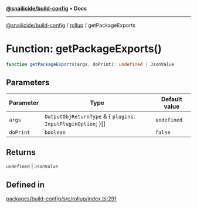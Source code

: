 [**@snailicide/build-config**](../../README.md) • **Docs**

---

[@snailicide/build-config](../../README.md) / [rollup](../README.md) / getPackageExports

# Function: getPackageExports()

```ts
function getPackageExports(args, doPrint): undefined | JsonValue
```

## Parameters

| Parameter | Type | Default value |
| --- | --- | --- |
| `args` | `OutputObjReturnType` & \{ `plugins`: `InputPluginOption`; \}[] | `undefined` |
| `doPrint` | `boolean` | `false` |

## Returns

`undefined` \| `JsonValue`

## Defined in

[packages/build-config/src/rollup/index.ts:291](https://github.com/gbtunney/snailicide-monorepo/blob/000ebd5e5e0a4dc99abffd69e23184713d3a934a/packages/build-config/src/rollup/index.ts#L291)
